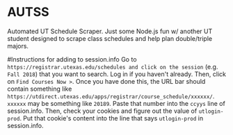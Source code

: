 # AUTSS
Automated UT Schedule Scraper. Just some Node.js fun w/ another UT student designed to scrape class schedules and help plan double/triple majors.

#Instructions for adding to session.info
Go to `https://registrar.utexas.edu/schedules and click on the session` (e.g. `Fall 2018`) that you want to search. Log in if you haven't already. Then, click on `Find Courses Now >`. Once you have done this, the URL bar should contain something like `https://utdirect.utexas.edu/apps/registrar/course_schedule/xxxxxx/`. `xxxxxx` may be something like `20189`. Paste that number into the `ccyys` line of session.info. Then, check your cookies and figure out the value of `utlogin-prod`. Put that cookie's content into the line that says `utlogin-prod` in session.info.